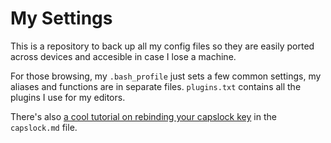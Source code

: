 # My Settings

This is a repository to back up all my config files so they are easily ported
across devices and accesible in case I lose a machine.

For those browsing, my `.bash_profile` just sets a few common settings, my
aliases and functions are in separate files. `plugins.txt` contains all the
plugins I use for my editors.

There's also [a cool tutorial on rebinding your capslock
key](https://github.com/zgulde/dotfiles/blob/master/capslock.md) in the
`capslock.md` file.
